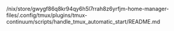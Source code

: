 /nix/store/gwygf86q8kr94qy6h5l7rrah8z6yrfjm-home-manager-files/.config/tmux/plugins/tmux-continuum/scripts/handle_tmux_automatic_start/README.md